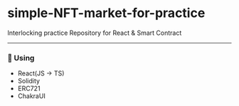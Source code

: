 # simple-NFT-market-for-practice
Interlocking practice Repository for React &amp; Smart Contract

---

### 🔨 Using

- React(JS -> TS)
- Solidity
- ERC721
- ChakraUI